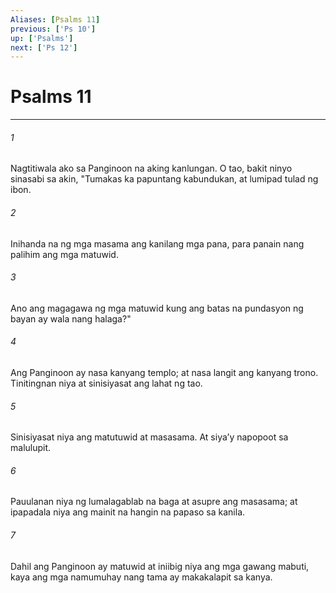 ```yaml
---
Aliases: [Psalms 11]
previous: ['Ps 10']
up: ['Psalms']
next: ['Ps 12']
---
```

# Psalms 11

***


###### 1 


Nagtitiwala ako sa Panginoon na aking kanlungan. O tao, bakit ninyo sinasabi sa akin, "Tumakas ka papuntang kabundukan, at lumipad tulad ng ibon. 


###### 2 


Inihanda na ng mga masama ang kanilang mga pana, para panain nang palihim ang mga matuwid. 


###### 3 


Ano ang magagawa ng mga matuwid kung ang batas na pundasyon ng bayan ay wala nang halaga?" 


###### 4 


Ang Panginoon ay nasa kanyang templo; at nasa langit ang kanyang trono. Tinitingnan niya at sinisiyasat ang lahat ng tao. 


###### 5 


Sinisiyasat niya ang matutuwid at masasama. At siyaʼy napopoot sa malulupit. 


###### 6 


Pauulanan niya ng lumalagablab na baga at asupre ang masasama; at ipapadala niya ang mainit na hangin na papaso sa kanila. 


###### 7 


Dahil ang Panginoon ay matuwid at iniibig niya ang mga gawang mabuti, kaya ang mga namumuhay nang tama ay makakalapit sa kanya.
